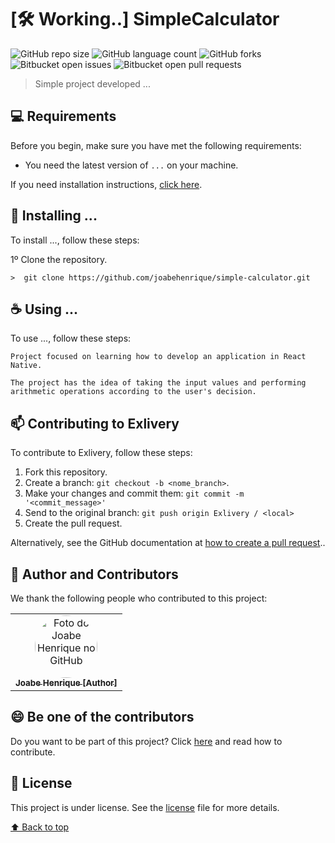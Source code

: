 # [:hammer_and_wrench: Working..] SimpleCalculator

![GitHub repo size](https://img.shields.io/github/repo-size/joabehenrique/simple-calculator?style=flat)
![GitHub language count](https://img.shields.io/github/languages/count/joabehenrique/simple-calculator?style=flat)
![GitHub forks](https://img.shields.io/github/forks/joabehenrique/simple-calculator?style=flat)
![Bitbucket open issues](https://img.shields.io/bitbucket/issues/joabehenrique/simple-calculator?style=flat)
![Bitbucket open pull requests](https://img.shields.io/bitbucket/pr-raw/joabehenrique/simple-calculator?style=flat)

> Simple project developed ...

## 💻 Requirements

Before you begin, make sure you have met the following requirements:

- You need the latest version of `...` on your machine.

If you need installation instructions, [click here]("...").

## 🚀 Installing ...

To install ..., follow these steps:

1º Clone the repository.

```
>  git clone https://github.com/joabehenrique/simple-calculator.git
```

## ☕ Using ...

To use ..., follow these steps:

```
Project focused on learning how to develop an application in React Native.

The project has the idea of taking the input values and performing arithmetic operations according to the user's decision.
```

## 📫 Contributing to Exlivery

To contribute to Exlivery, follow these steps:

1. Fork this repository.
2. Create a branch: `git checkout -b <nome_branch>`.
3. Make your changes and commit them: `git commit -m '<commit_message>'`
4. Send to the original branch: `git push origin Exlivery / <local>`
5. Create the pull request.

Alternatively, see the GitHub documentation at [how to create a pull request](https://help.github.com/en/github/collaborating-with-issues-and-pull-requests/creating-a-pull-request)..

## 🤝 Author and Contributors

We thank the following people who contributed to this project:

<table>
  <tr>
    <td align="center">
      <a href="https://github.com/joabehenrique">
        <img src="https://avatars3.githubusercontent.com/u/64988299" width="100px" style="border-radius: 90px" alt="Foto do Joabe Henrique no GitHub"/><br>
        <sub>
          <b>Joabe Henrique [Author]</b>
        </sub>
      </a>
    </td>
  </tr>
</table>

## 😄 Be one of the contributors<br>

Do you want to be part of this project? Click [here](https://github.com/joabehenrique/simple-calculator/blob/main/CONTRIBUTING.md) and read how to contribute.

## 📝 License

This project is under license. See the [license](https://github.com/joabehenrique/simple-calculator/blob/main/LICENSE.md) file for more details.

[⬆ Back to top](#SimpleCalculator)<br>
